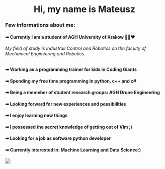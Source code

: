 <div align="center"> <h1> Hi, my name is Mateusz </h1> </div>

<div align ="left">
  <h3> Few informations about me: </h3>
  <h4> ➡ Currently I am a student of AGH University of Krakow 💚🖤❤ </h4>
  <h6> My field of study is Industrail Control and Robotics on the faculty of Mechanical Engineering and Robotics </h6> 
  <h4> ➡ Working as a programming trainer for kids in Coding Giants </h4>
  <h4> ➡ Spending my free time programming in python, c++ and c# </h4>
  <h4> ➡ Being a memeber of student research groups: AGH Drone Engineering </h4>
  <h4> ➡ Looking forward for new experiences and possibilities </h4>
  <h4> ➡ I enjoy learning new things </h4>
  <h4> ➡ I possessed the secret knowledge of getting out of Vim ;) </h4>
  <h4> ➡ Looking for a job as software python developer </h4>
  <h4> ➡ Currently interested in: Machine Learning and Data Science:) </h4>
</div>


<a href = "https://tenor.com/pl/view/pepe-hack-hack-pepo-pepe-gif-21294949"> <img src = "https://github.com/theSPGN/theSPGN/assets/94869555/c1789508-8344-4ba8-9955-291112a7ea41" /> </a>
  
